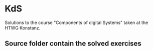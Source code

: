 # KdS

Solutions to the course "Components of digital Systems" taken at the HTWG Konstanz.

## Source folder contain the solved exercises
